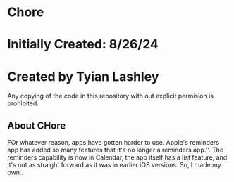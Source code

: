 
# Chore
# Initially Created: 8/26/24
# Created by Tyian Lashley
Any copying of the code in this repository with out explicit permision is prohibited.
## About CHore
FOr whatever reason, apps have gotten harder to use. Apple's reminders app has added so many features that it's no longer a reminders app.''. The reminders capability is now in Calendar, the app itself has a list feature, and it's not as straight forward as it was in earlier iOS versions. So, I made my own..
